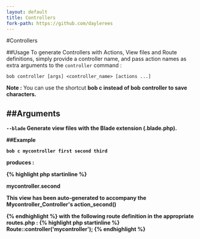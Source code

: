 ```yaml
---
layout: default
title: Controllers
fork-path: https://github.com/daylerees
---
```


#Controllers

##Usage
To generate Controllers with Actions, View files and Route definitions, simply provide a controller name, and pass action names as extra arguments to the `controller` command :

	bob controller [args] <controller_name> [actions ...]

<div class="alert alert-info">
<strong>Note :</strong> You can use the shortcut <strong>bob c<strong> instead of <strong>bob controller<strong> to save characters.
</div>

##Arguments
---
`--blade` Generate view files with the Blade extension (.blade.php).


##Example

	bob c mycontroller first second third

produces :

{% highlight php startinline %}
<?php

class Mycontroller_Controller extends Base_Controller {

	public function action_index()
	{
		// code here..

		return View::make('mycontroller.index');
	}

	public function action_first()
	{
		// code here..

		return View::make('mycontroller.first');
	}

	public function action_second()
	{
		// code here..

		return View::make('mycontroller.second');
	}

	public function action_third()
	{
		// code here..

		return View::make('mycontroller.third');
	}

}
{% endhighlight %}


with the following view created for each action :

{% highlight html startinline %}
<h1>mycontroller.second</h1>

<p>This view has been auto-generated to accompany the Mycontroller_Controller's action_second()</p>
{% endhighlight %}

with the following route definition in the appropriate routes.php :

{% highlight php startinline %}
Route::controller('mycontroller');
{% endhighlight %}